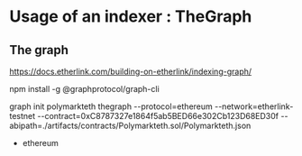 # Usage of an indexer : TheGraph


## The graph

https://docs.etherlink.com/building-on-etherlink/indexing-graph/

npm install -g @graphprotocol/graph-cli

graph init polymarkteth thegraph --protocol=ethereum --network=etherlink-testnet --contract=0xC8787327e1864f5ab5BED66e302Cb123D68ED30f --abipath=./artifacts/contracts/Polymarkteth.sol/Polymarkteth.json

- ethereum
